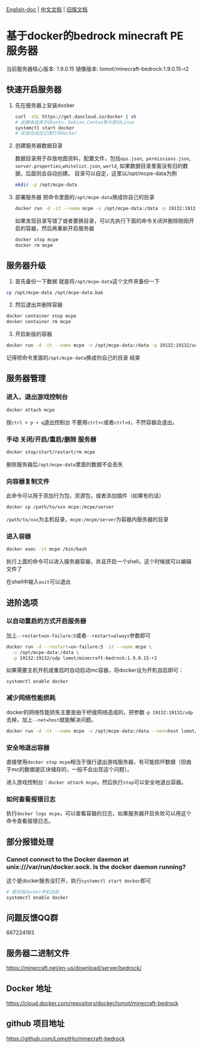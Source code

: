 [English-doc]:https://github.com/LomotHo/minecraft-bedrock
[中文文档]:https://github.com/LomotHo/minecraft-bedrock/blob/master/readme_zh.md
[旧版文档]:https://github.com/LomotHo/minecraft-bedrock/blob/master/doc/zh/

[English-doc] | [中文文档] | [旧版文档] 

# 基于docker的bedrock minecraft PE 服务器
当前服务器核心版本: 1.9.0.15 镜像版本: lomot/minecraft-bedrock:1.9.0.15-r2

## 快速开启服务器

1. 先在服务器上安装docker

	```bash
	curl -sSL https://get.daocloud.io/docker | sh
	# 此脚本适用于Ubuntu，Debian,Centos等大部分Linux
	systemctl start docker
	# 安装完成后记得打开docker
	```

	<!-- 这里仅介绍了Ubuntu14.04以上的版本，其它发行版请自行安装docker
	apt install docker.io
	此处附上docker-ce(社区版)官方中文安装文档：
	[docker安装文档](https://docs.docker-cn.com/engine/installation/linux/docker-ce/ubuntu/) -->
	
2. 创建服务器数据目录

	数据目录用于存放地图资料，配置文件，包括```ops.json```,``` permissions.json```, ```server.properties```,```whitelist.json```, ```world```, 如果数据目录里面没有旧的数据，后面则会自动创建。 目录可以自定，这里以/opt/mcpe-data为例
	
	```bash
	mkdir -p /opt/mcpe-data
	```

3. 部署服务器
	把命令里面的```/opt/mcpe-data```换成你自己的目录
	
	```bash
	docker run -d -it --name mcpe -v /opt/mcpe-data:/data -p 19132:19132/udp lomot/minecraft-bedrock:1.9.0.15-r2
	```
	如果发现目录写错了或者要换目录，可以先执行下面的命令关闭并删除刚刚开启的容器，然后再重新开启服务器
	
	```bash
	docker stop mcpe
	docker rm mcpe
	```

## 服务器升级

1. 首先备份一下数据
  就是将```/opt/mcpe-data```这个文件夹备份一下
	
  ```bash
  cp /opt/mcpe-data /opt/mcpe-data.bak
  ```

2. 然后退出并删除容器

  ```bash
  docker container stop mcpe
  docker container rm mcpe
  ```
3. 开启新版的容器

  ```bash
  docker run -d -it --name mcpe -v /opt/mcpe-data:/data -p 19132:19132/udp lomot/minecraft-bedrock:1.9.0.15-r2
  ```
  记得把命令里面的```/opt/mcpe-data```换成你自己的目录
  结束

## 服务器管理

### 进入、退出游戏控制台

```bash
docker attach mcpe
```
按```ctrl + p + q```退出控制台
不要用```ctrl+c```或者```ctrl+d```，不然容器会退出。

### 手动 关闭/开启/重启/删除 服务器

```bash
docker stop/start/restart/rm mcpe
```
删除服务器后```/opt/mcpe-data```里面的数据不会丢失

### 向容器复制文件
此命令可以用于添加行为包，资源包，或者添加插件（如果有的话）

```bash
docker cp /path/to/xxx mcpe:/mcpe/server
```
```/path/to/xxx```为主机目录，```mcpe:/mcpe/server```为容器内服务器的目录

### 进入容器

```bash
docker exec -it mcpe /bin/bash
```

执行上面的命令可以进入服务器容器，并且开启一个shell，这个时候就可以编辑文件了

在shell中输入```exit```可以退出

## 进阶选项

### 以自动重启的方式开启服务器
加上```--restart=on-failure:5```或者```--restart=always```参数即可

```bash
docker run -d --restart=on-failure:5 -it --name mcpe \
  -v /opt/mcpe-data:/data \
  -p 19132:19132/udp lomot/minecraft-bedrock:1.9.0.15-r2
```

如果需要主机开机或重启时自动启动mc容器，将docker设为开机自启即可：
```
systemctl enable docker
```

### 减少网络性能损耗
docker的网络性能损失主要是由于桥接网络造成的，把参数```-p 19132:19132/udp```去掉，加上```--net=host```就能解决问题。

```bash
docker run -d -it --name mcpe -v /opt/mcpe-data:/data --net=host lomot/minecraft-bedrock:1.9.0.15-r2
```

### 安全地退出容器
直接使用```docker stop mcpe```相当于强行退出游戏服务器，有可能损坏数据（但由于mc的数据是区块储存的，一般不会出现这个问题）。

进入游戏控制台：```docker attach mcpe```，然后执行```stop```可以安全地退出容器。

### 如何查看报错日志
执行```docker logs mcpe```，可以查看容器的日志，如果服务器开启失败可以用这个命令查看报错日志。

## 部分报错处理

### Cannot connect to the Docker daemon at unix:///var/run/docker.sock. Is the docker daemon running?
这个是docker服务没打开，执行```systemctl start docker```即可

```bash
# 使开启docker开机自启
systemctl enable docker
```

## 问题反馈QQ群
667224193

## 服务器二进制文件
https://minecraft.net/en-us/download/server/bedrock/

## Docker 地址
https://cloud.docker.com/repository/docker/lomot/minecraft-bedrock

## github 项目地址
https://github.com/LomotHo/minecraft-bedrock
